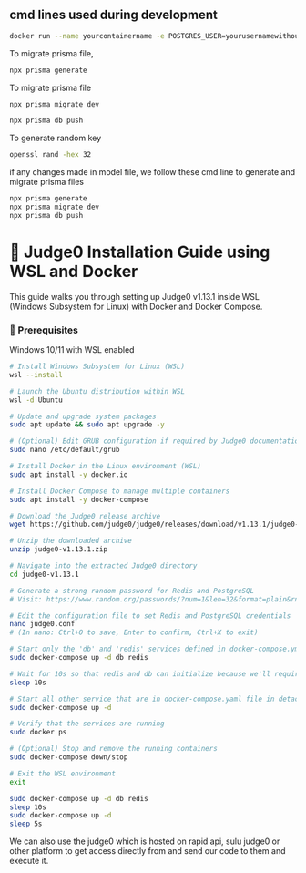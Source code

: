 ## cmd lines used during development

```bash
docker run --name yourcontainername -e POSTGRES_USER=yourusernamewithoutspace -e POSTGRES_PASSWORD=yourpasswordwithoutspecialcharacters -
```

To migrate prisma file, 
```bash
npx prisma generate
```
To migrate prisma file

```bash
npx prisma migrate dev
```
```bash
npx prisma db push
```
To generate random key
```bash
openssl rand -hex 32
```

if any changes made in model file, we follow these cmd line to generate and migrate prisma files
```bash
npx prisma generate
npx prisma migrate dev
npx prisma db push
```

# 🚀 Judge0 Installation Guide using WSL and Docker
This guide walks you through setting up Judge0 v1.13.1 inside WSL (Windows Subsystem for Linux) with Docker and Docker Compose.

### 🧰 Prerequisites
Windows 10/11 with WSL enabled

```bash
# Install Windows Subsystem for Linux (WSL)
wsl --install

# Launch the Ubuntu distribution within WSL
wsl -d Ubuntu

# Update and upgrade system packages
sudo apt update && sudo apt upgrade -y

# (Optional) Edit GRUB configuration if required by Judge0 documentation
sudo nano /etc/default/grub

# Install Docker in the Linux environment (WSL)
sudo apt install -y docker.io

# Install Docker Compose to manage multiple containers
sudo apt install -y docker-compose

# Download the Judge0 release archive
wget https://github.com/judge0/judge0/releases/download/v1.13.1/judge0-v1.13.1.zip

# Unzip the downloaded archive
unzip judge0-v1.13.1.zip

# Navigate into the extracted Judge0 directory
cd judge0-v1.13.1

# Generate a strong random password for Redis and PostgreSQL
# Visit: https://www.random.org/passwords/?num=1&len=32&format=plain&rnd=new

# Edit the configuration file to set Redis and PostgreSQL credentials
nano judge0.conf
# (In nano: Ctrl+O to save, Enter to confirm, Ctrl+X to exit)

# Start only the 'db' and 'redis' services defined in docker-compose.yml
sudo docker-compose up -d db redis

# Wait for 10s so that redis and db can initialize because we'll require this in later work
sleep 10s

# Start all other service that are in docker-compose.yaml file in detach mode
sudo docker-compose up -d

# Verify that the services are running
sudo docker ps

# (Optional) Stop and remove the running containers
sudo docker-compose down/stop

# Exit the WSL environment
exit

sudo docker-compose up -d db redis
sleep 10s
sudo docker-compose up -d
sleep 5s
```





We can also use the judge0 which is hosted on rapid api, sulu judge0 or other platform to get access directly from and send our code to them and execute it.